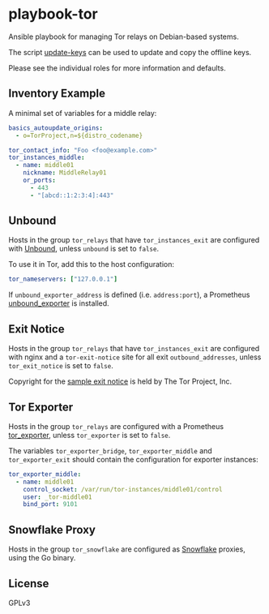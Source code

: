 # playbook-tor

Ansible playbook for managing Tor relays on Debian-based systems.

The script [update-keys](update-keys) can be used to update and copy the
offline keys.

Please see the individual roles for more information and defaults.

## Inventory Example

A minimal set of variables for a middle relay:

```yaml
basics_autoupdate_origins:
  - o=TorProject,n=${distro_codename}

tor_contact_info: "Foo <foo@example.com>"
tor_instances_middle:
  - name: middle01
    nickname: MiddleRelay01
    or_ports:
      - 443
      - "[abcd::1:2:3:4]:443"
```

## Unbound

Hosts in the group `tor_relays` that have `tor_instances_exit` are configured
with [Unbound][], unless `unbound` is set to `false`.

To use it in Tor, add this to the host configuration:

```yaml
tor_nameservers: ["127.0.0.1"]
```

If `unbound_exporter_address` is defined (i.e. `address:port`), a Prometheus
[unbound_exporter][] is installed.

[unbound]: https://unbound.docs.nlnetlabs.nl/
[unbound_exporter]: https://github.com/letsencrypt/unbound_exporter

## Exit Notice

Hosts in the group `tor_relays` that have `tor_instances_exit` are configured
with nginx and a `tor-exit-notice` site for all exit `outbound_addresses`,
unless `tor_exit_notice` is set to `false`.

Copyright for the [sample exit notice][] is held by The Tor Project, Inc.

[sample exit notice]: roles/tor-exit-notice/files/tor-exit-notice/index.html

## Tor Exporter

Hosts in the group `tor_relays` are configured with a Prometheus
[tor_exporter][], unless `tor_exporter` is set to `false`.

The variables `tor_exporter_bridge`, `tor_exporter_middle` and
`tor_exporter_exit` should contain the configuration for exporter instances:

```yaml
tor_exporter_middle:
  - name: middle01
    control_socket: /var/run/tor-instances/middle01/control
    user: _tor-middle01
    bind_port: 9101
```

[tor_exporter]: https://github.com/atx/prometheus-tor_exporter

## Snowflake Proxy

Hosts in the group `tor_snowflake` are configured as [Snowflake][] proxies,
using the Go binary.

[snowflake]: https://snowflake.torproject.org/

## License

GPLv3

